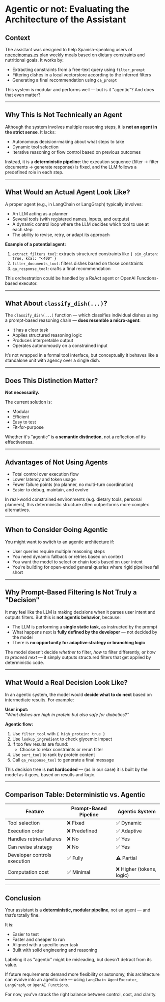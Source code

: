 # Agentic or not: Evaluating the Architecture of the Assistant

## Context

The assistant was designed to help Spanish-speaking users of [nococinomas.es](https://www.nococinomas.es/) plan weekly meals based on dietary constraints and nutritional goals. It works by:

- Extracting constraints from a free-text query using `filter_prompt`
- Filtering dishes in a local vectorstore according to the inferred filters
- Generating a final recommendation using `qa_prompt`

This system is modular and performs well — but is it "agentic"? And does that even matter?

---

## Why This Is Not Technically an Agent

Although the system involves multiple reasoning steps, it is **not an agent in the strict sense**. It lacks:

- Autonomous decision-making about what steps to take
- Dynamic tool selection
- Iterative reasoning or flow control based on previous outcomes

Instead, it is a **deterministic pipeline**: the execution sequence (filter → filter documents → generate response) is fixed, and the LLM follows a predefined role in each step.

---

## What Would an Actual Agent Look Like?

A proper agent (e.g., in LangChain or LangGraph) typically involves:

- An LLM acting as a planner
- Several tools (with registered names, inputs, and outputs)
- A dynamic control loop where the LLM decides which tool to use at each step
- The ability to revise, retry, or adapt its approach

**Example of a potential agent:**

1. `extract_filters_tool`: extracts structured constraints like `{ sin_gluten: true, kcal: "<400" }`
2. `filter_documents_tool`: filters dishes based on those constraints
3. `qa_response_tool`: crafts a final recommendation

This orchestration could be handled by a ReAct agent or OpenAI Functions-based executor.

---

## What About `classify_dish(...)`?

The `classify_dish(...)` function — which classifies individual dishes using a prompt-based reasoning chain — **does resemble a micro-agent**:

- It has a clear task
- Applies structured reasoning logic
- Produces interpretable output
- Operates autonomously on a constrained input

It’s not wrapped in a formal tool interface, but conceptually it behaves like a standalone unit with agency over a single dish.

---

## Does This Distinction Matter?

**Not necessarily.**

The current solution is:

- Modular
- Efficient
- Easy to test
- Fit-for-purpose

Whether it's “agentic” is **a semantic distinction**, not a reflection of its effectiveness.

---

## Advantages of Not Using Agents

- Total control over execution flow
- Lower latency and token usage
- Fewer failure points (no planner, no multi-turn coordination)
- Easier to debug, maintain, and evolve

In real-world constrained environments (e.g. dietary tools, personal planners), this deterministic structure often outperforms more complex alternatives.

---

## When to Consider Going Agentic

You might want to switch to an agentic architecture if:

- User queries require multiple reasoning steps 
- You need dynamic fallback or retries based on context
- You want the model to select or chain tools based on user intent
- You’re building for open-ended general queries where rigid pipelines fall short

---

## Why Prompt-Based Filtering Is Not Truly a "Decision"

It may feel like the LLM is making decisions when it parses user intent and outputs filters. But this is **not agentic behavior**, because:

- The LLM is performing a **single static task**, as instructed by the prompt
- What happens next is **fully defined by the developer** — not decided by the model
- There is **no opportunity for adaptive strategy or branching logic**

The model doesn’t decide *whether* to filter, *how* to filter differently, or *how to proceed next* — it simply outputs structured filters that get applied by deterministic code.

---

## What Would a Real Decision Look Like?

In an agentic system, the model would **decide what to do next** based on intermediate results. For example:

**User input:**  
_"What dishes are high in protein but also safe for diabetics?"_

**Agentic flow:**

1. Use `filter_tool` with `{ high_protein: true }`
2. Use `lookup_ingredient` to check glycemic impact
3. If too few results are found:
   - Choose to relax constraints or rerun filter
4. Use `sort_tool` to rank by protein content
5. Call `qa_response_tool` to generate a final message

This decision tree is **not hardcoded** — (as in our case) it is built by the model as it goes, based on results and logic.

---

## Comparison Table: Deterministic vs. Agentic

| Feature                        | Prompt-Based Pipeline     | Agentic System            |
|-------------------------------|---------------------------|---------------------------|
| Tool selection                | ❌ Fixed                  | ✅ Dynamic                |
| Execution order               | ❌ Predefined             | ✅ Adaptive               |
| Handles retries/failures      | ❌ No                     | ✅ Yes                   |
| Can revise strategy           | ❌ No                     | ✅ Yes                   |
| Developer controls execution  | ✅ Fully                  | ⚠️ Partial                |
| Computation cost              | ✅ Minimal                | ❌ Higher (tokens, logic) |

---

## Conclusion

Your assistant is a **deterministic, modular pipeline**, not an agent — and that’s totally fine.

It is:

- Easier to test
- Faster and cheaper to run
- Aligned with a specific user task
- Built with solid engineering and reasoning

Labeling it as "agentic" might be misleading, but doesn’t detract from its value.

If future requirements demand more flexibility or autonomy, this architecture can evolve into an agentic one — using `LangChain AgentExecutor`, `LangGraph`, or `OpenAI Functions`.

For now, you’ve struck the right balance between control, cost, and clarity.
